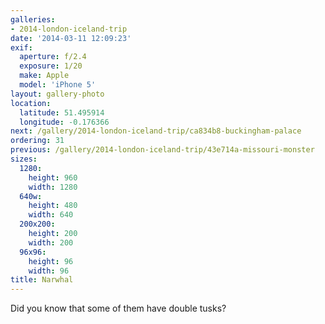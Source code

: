 ```yaml
---
galleries:
- 2014-london-iceland-trip
date: '2014-03-11 12:09:23'
exif:
  aperture: f/2.4
  exposure: 1/20
  make: Apple
  model: 'iPhone 5'
layout: gallery-photo
location:
  latitude: 51.495914
  longitude: -0.176366
next: /gallery/2014-london-iceland-trip/ca834b8-buckingham-palace
ordering: 31
previous: /gallery/2014-london-iceland-trip/43e714a-missouri-monster
sizes:
  1280:
    height: 960
    width: 1280
  640w:
    height: 480
    width: 640
  200x200:
    height: 200
    width: 200
  96x96:
    height: 96
    width: 96
title: Narwhal
---
```


Did you know that some of them have double tusks?

